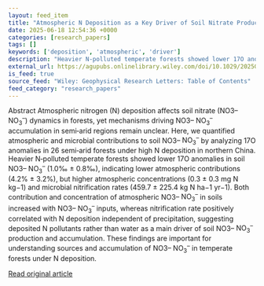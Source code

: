 ```yaml
---
layout: feed_item
title: "Atmospheric N Deposition as a Key Driver of Soil Nitrate Production and Accumulation in Temperate Forests Under Semi‐Arid Climate"
date: 2025-06-18 12:54:36 +0000
categories: [research_papers]
tags: []
keywords: ['deposition', 'atmospheric', 'driver']
description: "Heavier N‐polluted temperate forests showed lower 17O anomalies in soil NO3– ${{\text{NO}}_{3}}^{\mbox{--}}$ (1"
external_url: https://agupubs.onlinelibrary.wiley.com/doi/10.1029/2025GL117029?af=R
is_feed: true
source_feed: "Wiley: Geophysical Research Letters: Table of Contents"
feed_category: "research_papers"
---
```


Abstract Atmospheric nitrogen (N) deposition affects soil nitrate (NO3– ${{\text{NO}}_{3}}^{\mbox{--}}$) dynamics in forests, yet mechanisms driving NO3– ${{\text{NO}}_{3}}^{\mbox{--}}$ accumulation in semi‐arid regions remain unclear. Here, we quantified atmospheric and microbial contributions to soil NO3– ${{\text{NO}}_{3}}^{\mbox{--}}$ by analyzing 17O anomalies in 26 semi‐arid forests under high N deposition in northern China. Heavier N‐polluted temperate forests showed lower 17O anomalies in soil NO3– ${{\text{NO}}_{3}}^{\mbox{--}}$ (1.0‰ ± 0.8‰), indicating lower atmospheric contributions (4.2% ± 3.2%), but higher atmospheric concentrations (0.3 ± 0.3 mg N kg−1) and microbial nitrification rates (459.7 ± 225.4 kg N ha−1 yr−1). Both contribution and concentration of atmospheric NO3– ${{\text{NO}}_{3}}^{\mbox{--}}$ in soils increased with NO3– ${{\text{NO}}_{3}}^{\mbox{--}}$ inputs, whereas nitrification rate positively correlated with N deposition independent of precipitation, suggesting deposited N pollutants rather than water as a main driver of soil NO3– ${{\text{NO}}_{3}}^{\mbox{--}}$ production and accumulation. These findings are important for understanding sources and accumulation of NO3– ${{\text{NO}}_{3}}^{\mbox{--}}$ in temperate forests under N deposition.

[Read original article](https://agupubs.onlinelibrary.wiley.com/doi/10.1029/2025GL117029?af=R)
